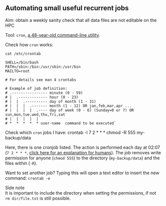 ## Automating small useful recurrent jobs

Aim: obtain a weekly sanity check that all data files are not editable on the HPC

Tool: `cron`, [a 48-year-old command-line utility](https://en.wikipedia.org/wiki/Cron).

Check how `cron` works:

    cat /etc/crontab

    SHELL=/bin/bash
    PATH=/sbin:/bin:/usr/sbin:/usr/bin
    MAILTO=root

    # For details see man 4 crontabs

    # Example of job definition:
    # .---------------- minute (0 - 59)
    # |  .------------- hour (0 - 23)
    # |  |  .---------- day of month (1 - 31)
    # |  |  |  .------- month (1 - 12) OR jan,feb,mar,apr ...
    # |  |  |  |  .---- day of week (0 - 6) (Sunday=0 or 7) OR sun,mon,tue,wed,thu,fri,sat
    # |  |  |  |  |
    # *  *  *  *  * user-name  command to be executed`

Check which `cron` jobs I have:
    crontab -l
    7 2 * * * chmod -R 555 my-backup/data

Here, there is one cronjob listed. The action is performed each day at 02:07 (`7 2 * * *`, [click here for an explanation for humans](https://cron.help/)). The job removes write permission for anyone (`chmod 555`) to the directory (`my-backup/data`) and the files within (`-R`).


Want to set another job? Typing this will open a text editor to insert the new command:
`crontab -e`



Side note    
It is important to include the directory when setting the permissions, if not `rm dir/file.txt` is still possible. 




